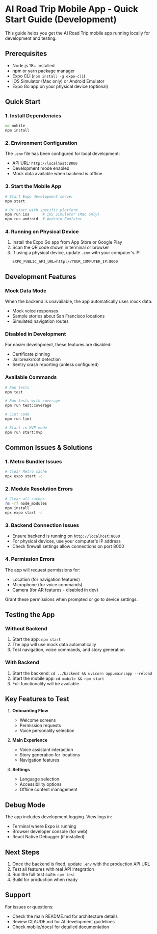 # AI Road Trip Mobile App - Quick Start Guide (Development)

This guide helps you get the AI Road Trip mobile app running locally for development and testing.

## Prerequisites

- Node.js 18+ installed
- npm or yarn package manager
- Expo CLI (`npm install -g expo-cli`)
- iOS Simulator (Mac only) or Android Emulator
- Expo Go app on your physical device (optional)

## Quick Start

### 1. Install Dependencies

```bash
cd mobile
npm install
```

### 2. Environment Configuration

The `.env` file has been configured for local development:
- API URL: `http://localhost:8000`
- Development mode enabled
- Mock data available when backend is offline

### 3. Start the Mobile App

```bash
# Start Expo development server
npm start

# Or start with specific platform
npm run ios      # iOS Simulator (Mac only)
npm run android  # Android Emulator
```

### 4. Running on Physical Device

1. Install the Expo Go app from App Store or Google Play
2. Scan the QR code shown in terminal or browser
3. If using a physical device, update `.env` with your computer's IP:
   ```
   EXPO_PUBLIC_API_URL=http://YOUR_COMPUTER_IP:8000
   ```

## Development Features

### Mock Data Mode
When the backend is unavailable, the app automatically uses mock data:
- Mock voice responses
- Sample stories about San Francisco locations
- Simulated navigation routes

### Disabled in Development
For easier development, these features are disabled:
- Certificate pinning
- Jailbreak/root detection
- Sentry crash reporting (unless configured)

### Available Commands

```bash
# Run tests
npm test

# Run tests with coverage
npm run test:coverage

# Lint code
npm run lint

# Start in MVP mode
npm run start:mvp
```

## Common Issues & Solutions

### 1. Metro Bundler Issues
```bash
# Clear Metro cache
npx expo start -c
```

### 2. Module Resolution Errors
```bash
# Clear all caches
rm -rf node_modules
npm install
npx expo start -c
```

### 3. Backend Connection Issues
- Ensure backend is running on `http://localhost:8000`
- For physical devices, use your computer's IP address
- Check firewall settings allow connections on port 8000

### 4. Permission Errors
The app will request permissions for:
- Location (for navigation features)
- Microphone (for voice commands)
- Camera (for AR features - disabled in dev)

Grant these permissions when prompted or go to device settings.

## Testing the App

### Without Backend
1. Start the app: `npm start`
2. The app will use mock data automatically
3. Test navigation, voice commands, and story generation

### With Backend
1. Start the backend: `cd ../backend && uvicorn app.main:app --reload`
2. Start the mobile app: `cd mobile && npm start`
3. Full functionality will be available

## Key Features to Test

1. **Onboarding Flow**
   - Welcome screens
   - Permission requests
   - Voice personality selection

2. **Main Experience**
   - Voice assistant interaction
   - Story generation for locations
   - Navigation features

3. **Settings**
   - Language selection
   - Accessibility options
   - Offline content management

## Debug Mode

The app includes development logging. View logs in:
- Terminal where Expo is running
- Browser developer console (for web)
- React Native Debugger (if installed)

## Next Steps

1. Once the backend is fixed, update `.env` with the production API URL
2. Test all features with real API integration
3. Run the full test suite: `npm test`
4. Build for production when ready

## Support

For issues or questions:
- Check the main README.md for architecture details
- Review CLAUDE.md for AI development guidelines
- Check mobile/docs/ for detailed documentation